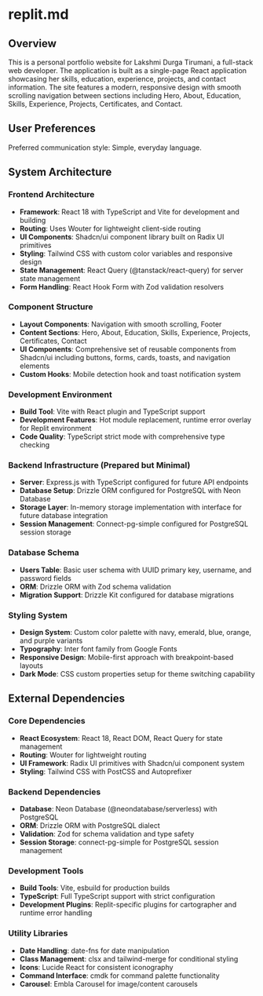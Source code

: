 # replit.md

## Overview

This is a personal portfolio website for Lakshmi Durga Tirumani, a full-stack web developer. The application is built as a single-page React application showcasing her skills, education, experience, projects, and contact information. The site features a modern, responsive design with smooth scrolling navigation between sections including Hero, About, Education, Skills, Experience, Projects, Certificates, and Contact.

## User Preferences

Preferred communication style: Simple, everyday language.

## System Architecture

### Frontend Architecture
- **Framework**: React 18 with TypeScript and Vite for development and building
- **Routing**: Uses Wouter for lightweight client-side routing
- **UI Components**: Shadcn/ui component library built on Radix UI primitives
- **Styling**: Tailwind CSS with custom color variables and responsive design
- **State Management**: React Query (@tanstack/react-query) for server state management
- **Form Handling**: React Hook Form with Zod validation resolvers

### Component Structure
- **Layout Components**: Navigation with smooth scrolling, Footer
- **Content Sections**: Hero, About, Education, Skills, Experience, Projects, Certificates, Contact
- **UI Components**: Comprehensive set of reusable components from Shadcn/ui including buttons, forms, cards, toasts, and navigation elements
- **Custom Hooks**: Mobile detection hook and toast notification system

### Development Environment
- **Build Tool**: Vite with React plugin and TypeScript support
- **Development Features**: Hot module replacement, runtime error overlay for Replit environment
- **Code Quality**: TypeScript strict mode with comprehensive type checking

### Backend Infrastructure (Prepared but Minimal)
- **Server**: Express.js with TypeScript configured for future API endpoints
- **Database Setup**: Drizzle ORM configured for PostgreSQL with Neon Database
- **Storage Layer**: In-memory storage implementation with interface for future database integration
- **Session Management**: Connect-pg-simple configured for PostgreSQL session storage

### Database Schema
- **Users Table**: Basic user schema with UUID primary key, username, and password fields
- **ORM**: Drizzle ORM with Zod schema validation
- **Migration Support**: Drizzle Kit configured for database migrations

### Styling System
- **Design System**: Custom color palette with navy, emerald, blue, orange, and purple variants
- **Typography**: Inter font family from Google Fonts
- **Responsive Design**: Mobile-first approach with breakpoint-based layouts
- **Dark Mode**: CSS custom properties setup for theme switching capability

## External Dependencies

### Core Dependencies
- **React Ecosystem**: React 18, React DOM, React Query for state management
- **Routing**: Wouter for lightweight routing
- **UI Framework**: Radix UI primitives with Shadcn/ui component system
- **Styling**: Tailwind CSS with PostCSS and Autoprefixer

### Backend Dependencies
- **Database**: Neon Database (@neondatabase/serverless) with PostgreSQL
- **ORM**: Drizzle ORM with PostgreSQL dialect
- **Validation**: Zod for schema validation and type safety
- **Session Storage**: connect-pg-simple for PostgreSQL session management

### Development Tools
- **Build Tools**: Vite, esbuild for production builds
- **TypeScript**: Full TypeScript support with strict configuration
- **Development Plugins**: Replit-specific plugins for cartographer and runtime error handling

### Utility Libraries
- **Date Handling**: date-fns for date manipulation
- **Class Management**: clsx and tailwind-merge for conditional styling
- **Icons**: Lucide React for consistent iconography
- **Command Interface**: cmdk for command palette functionality
- **Carousel**: Embla Carousel for image/content carousels